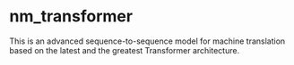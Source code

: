 # nm_transformer
This is an advanced sequence-to-sequence model for machine translation based on the latest and the greatest Transformer architecture.
